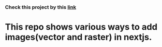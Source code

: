 ### Check this project by this [link](https://19-7-23-tailwind-background-image.vercel.app/)

# This repo shows various ways to add images(vector and raster) in nextjs.
